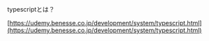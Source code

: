 typescriptとは？

[https://udemy.benesse.co.jp/development/system/typescript.html](https://udemy.benesse.co.jp/development/system/typescript.html)